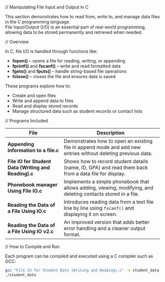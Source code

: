 // Manipulating File Input and Output in C

This section demonstrates how to read from, write to, and manage data files in the C programming language.  
File Input/Output (I/O) is an essential part of real-world programming, allowing data to be stored permanently and retrieved when needed.


// Overview

In C, file I/O is handled through functions like:
- **fopen()** – opens a file for reading, writing, or appending  
- **fprintf()** and **fscanf()** – write and read formatted data  
- **fgets()** and **fputs()** – handle string-based file operations  
- **fclose()** – closes the file and ensures data is saved  

These programs explore how to:
- Create and open files
- Write and append data to files
- Read and display stored records
- Manage structured data such as student records or contact lists


// Programs Included

| File | Description |
|------|--------------|
| **Appending information to a file.c** | Demonstrates how to open an existing file in append mode and add new entries without deleting previous data. |
| **File IO for Student Data (Writing and Reading).c** | Shows how to record student details (name, ID, GPA) and read them back from a data file for display. |
| **Phonebook manager Using File IO.c** | Implements a simple phonebook that allows adding, viewing, modifying, and deleting contacts stored in a file. |
| **Reading the Data of a File Using IO.c** | Introduces reading data from a text file line by line using `fscanf()` and displaying it on screen. |
| **Reading the Data of a File Using IO v2.c** | An improved version that adds better error handling and a cleaner output format. |


// How to Compile and Run

Each program can be compiled and executed using a C compiler such as GCC:

```bash
gcc "File IO for Student Data (Writing and Reading).c" -o student_data
./student_data
